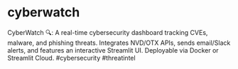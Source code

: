 # cyberwatch
CyberWatch 🔍: A real-time cybersecurity dashboard tracking CVEs, malware, and phishing threats. Integrates NVD/OTX APIs, sends email/Slack alerts, and features an interactive Streamlit UI. Deployable via Docker or Streamlit Cloud. #cybersecurity #threatintel
